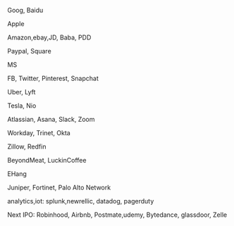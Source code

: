 Goog, Baidu

Apple

Amazon,ebay,JD, Baba, PDD

Paypal, Square

MS

FB, Twitter, Pinterest, Snapchat

Uber, Lyft

Tesla, Nio

Atlassian, Asana, Slack, Zoom

Workday, Trinet, Okta

Zillow, Redfin

BeyondMeat, LuckinCoffee

EHang

Juniper, Fortinet, Palo Alto Network

analytics,iot:   splunk,newrellic, datadog, pagerduty

Next IPO:
Robinhood, Airbnb, Postmate,udemy, Bytedance, glassdoor, Zelle
